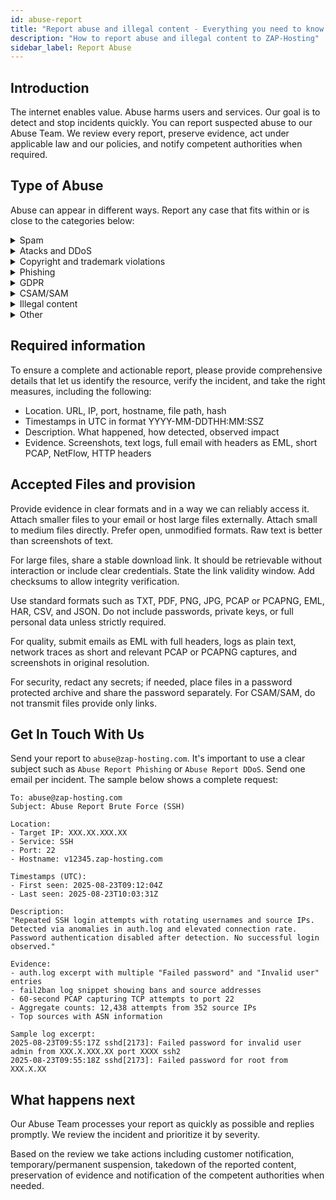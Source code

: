 ```yaml
---
id: abuse-report
title: "Report abuse and illegal content - Everything you need to know!"
description: "How to report abuse and illegal content to ZAP-Hosting"
sidebar_label: Report Abuse
---
```


## Introduction

The internet enables value. Abuse harms users and services. Our goal is to detect and stop incidents quickly. You can report suspected abuse to our Abuse Team. We review every report, preserve evidence, act under applicable law and our policies, and notify competent authorities when required.



## Type of Abuse

Abuse can appear in different ways. Report any case that fits within or is close to the categories below:

<details>
  <summary>Spam</summary>

Unsolicited or bulk messages sent through our systems or hosted content that triggers spam filters. Variants include email spam, comment spam, SEO link spam, and automated account creation. Provide sample messages, headers, sender IPs, and sending patterns.

</details>

<details>
  <summary>Atacks and DDoS</summary>

Hostile traffic intended to disrupt services or probe systems. Common forms are volumetric L3 L4 floods, HTTP layer-7 floods, amplification, brute-force logins, and aggressive port scans. Indicators include spikes in PPS or Mbps, elevated 4xx 5xx rates, and repeated auth failures from rotating sources.

</details>

<details>
  <summary>Copyright and trademark violations</summary>

Unauthorized distribution of protected works or misuse of registered marks. Variants include piracy mirrors, cracked downloads, brand impersonation, and misleading domains. Provide the work, rightsholder, exact location, and authorization status.

</details>

<details>
  <summary>Phishing</summary>

Content designed to harvest credentials or payment data by imitating trusted brands. Variants include fake login portals, invoice scams, QR or attachment lures, and MFA fatigue. Specify the target brand, capture points, and how the page differs from the legitimate site.

</details>

<details>
  <summary>GDPR</summary>

Unauthorized processing, exposure, or leakage of personal data. Typical cases include open indexes, misconfigured buckets, scraping without a lawful basis, and public logs. Describe data categories, scope, affected subjects, and the cause of exposure.


</details>

<details>
  <summary>CSAM/SAM</summary>

Any material depicting sexual exploitation of humans. Zero tolerance. 

</details>

<details>
  <summary>Illegal content</summary>

Content that violates applicable law such as extremist propaganda, threats, hate speech, incitement to violence, or defamation. Variants include doxxing, explicit threats, and materials banned by jurisdiction. Provide the exact location and, if known, the legal basis involved.

</details>

<details>
  <summary>Other</summary>

Abuse that does not fit the above but still harms users or systems. Examples include malware hosting, botnet C2, fraud, and unauthorized cryptomining. Share hashes, URLs, C2 patterns, and resource usage anomalies.

</details>

## Required information

To ensure a complete and actionable report, please provide comprehensive details that let us identify the resource, verify the incident, and take the right measures, including the following:
- Location. URL, IP, port, hostname, file path, hash
- Timestamps in UTC in format YYYY-MM-DDTHH:MM:SSZ
- Description. What happened, how detected, observed impact
- Evidence. Screenshots, text logs, full email with headers as EML, short PCAP, NetFlow, HTTP headers

## Accepted Files and provision

Provide evidence in clear formats and in a way we can reliably access it. Attach smaller files to your email or host large files externally. Attach small to medium files directly. Prefer open, unmodified formats. Raw text is better than screenshots of text.

For large files, share a stable download link. It should be retrievable without interaction or include clear credentials. State the link validity window. Add checksums to allow integrity verification.

Use standard formats such as TXT, PDF, PNG, JPG, PCAP or PCAPNG, EML, HAR, CSV, and JSON. Do not include passwords, private keys, or full personal data unless strictly required. 

For quality, submit emails as EML with full headers, logs as plain text, network traces as short and relevant PCAP or PCAPNG captures, and screenshots in original resolution. 

For security, redact any secrets; if needed, place files in a password protected archive and share the password separately. For CSAM/SAM, do not transmit files provide only links.

## Get In Touch With Us

Send your report to `abuse@zap-hosting.com`. It's important to use a clear subject such as `Abuse Report Phishing` or `Abuse Report DDoS`. Send one email per incident. The sample below shows a complete request:

```
To: abuse@zap-hosting.com
Subject: Abuse Report Brute Force (SSH)

Location:
- Target IP: XXX.XX.XXX.XX
- Service: SSH
- Port: 22
- Hostname: v12345.zap-hosting.com

Timestamps (UTC):
- First seen: 2025-08-23T09:12:04Z
- Last seen: 2025-08-23T10:03:31Z

Description:
"Repeated SSH login attempts with rotating usernames and source IPs. Detected via anomalies in auth.log and elevated connection rate. Password authentication disabled after detection. No successful login observed."

Evidence:
- auth.log excerpt with multiple "Failed password" and "Invalid user" entries
- fail2ban log snippet showing bans and source addresses
- 60-second PCAP capturing TCP attempts to port 22
- Aggregate counts: 12,438 attempts from 352 source IPs
- Top sources with ASN information

Sample log excerpt:
2025-08-23T09:55:17Z sshd[2173]: Failed password for invalid user admin from XXX.X.XXX.XX port XXXX ssh2
2025-08-23T09:55:18Z sshd[2173]: Failed password for root from XXX.X.XX
```

## What happens next

Our Abuse Team processes your report as quickly as possible and replies promptly. We review the incident and prioritize it by severity. 

Based on the review we take actions including customer notification, temporary/permanent suspension, takedown of the reported content, preservation of evidence and notification of the competent authorities when needed.